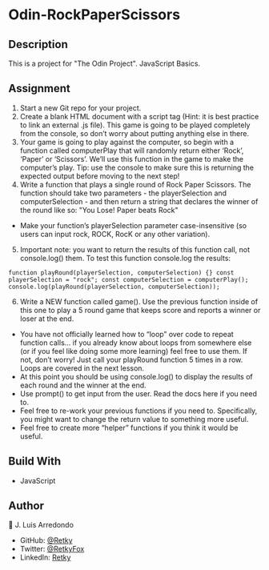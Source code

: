 # Odin-RockPaperScissors
## Description
This is a project for "The Odin Project". JavaScript Basics.
## Assignment
1. Start a new Git repo for your project.
2. Create a blank HTML document with a script tag (Hint: it is best practice to link an external .js file). This game is going to be played completely from the console, so don’t worry about putting anything else in there.
3. Your game is going to play against the computer, so begin with a function called computerPlay that will randomly return either ‘Rock’, ‘Paper’ or ‘Scissors’. We’ll use this function in the game to make the computer’s play. Tip: use the console to make sure this is returning the expected output before moving to the next step!
4. Write a function that plays a single round of Rock Paper Scissors. The function should take two parameters - the playerSelection and computerSelection - and then return a string that declares the winner of the round like so: "You Lose! Paper beats Rock"
* Make your function’s playerSelection parameter case-insensitive (so users can input rock, ROCK, RocK or any other variation).
5. Important note: you want to return the results of this function call, not console.log() them. To test this function console.log the results:

`function playRound(playerSelection, computerSelection) {}
const playerSelection = "rock";
const computerSelection = computerPlay();
console.log(playRound(playerSelection, computerSelection));`

6. Write a NEW function called game(). Use the previous function inside of this one to play a 5 round game that keeps score and reports a winner or loser at the end.
* You have not officially learned how to “loop” over code to repeat function calls… if you already know about loops from somewhere else (or if you feel like doing some more learning) feel free to use them. If not, don’t worry! Just call your playRound function 5 times in a row. Loops are covered in the next lesson.
* At this point you should be using console.log() to display the results of each round and the winner at the end.
* Use prompt() to get input from the user. Read the docs here if you need to.
* Feel free to re-work your previous functions if you need to. Specifically, you might want to change the return value to something more useful.
* Feel free to create more “helper” functions if you think it would be useful.
## Build With
* JavaScript
## Author
:bust_in_silhouette: J. Luis Arredondo
* GitHub: [@Retky](https://github.com/Retky "J. Luis Arredondo GitHub")
* Twitter: [@RetkyFox](https://twitter.com/retkyFox "J. Luis Arredondo Twitter")
* LinkedIn: [Retky](https://www.linkedin.com/in/Retky "J. Luis Arredondo LinkedIn")
